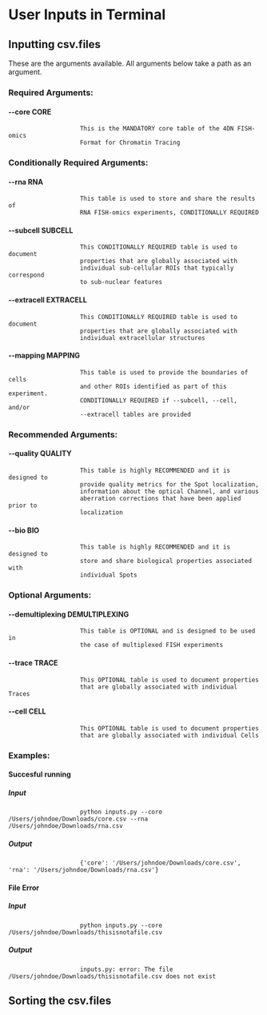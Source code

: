 # User Inputs in Terminal
## Inputting csv.files
These are the arguments available. All arguments below take a path as an argument.
### Required Arguments:
#### --core CORE           
                        This is the MANDATORY core table of the 4DN FISH-omics
                        Format for Chromatin Tracing

### Conditionally Required Arguments:
####  --rna RNA            
                        This table is used to store and share the results of
                        RNA FISH-omics experiments, CONDITIONALLY REQUIRED
####  --subcell SUBCELL     
                        This CONDITIONALLY REQUIRED table is used to document
                        properties that are globally associated with
                        individual sub-cellular ROIs that typically correspond
                        to sub-nuclear features
 #### --extracell EXTRACELL
                        This CONDITIONALLY REQUIRED table is used to document
                        properties that are globally associated with
                        individual extracellular structures
 #### --mapping MAPPING     
                        This table is used to provide the boundaries of cells
                        and other ROIs identified as part of this experiment.
                        CONDITIONALLY REQUIRED if --subcell, --cell, and/or
                        --extracell tables are provided

### Recommended Arguments:
####  --quality QUALITY     
                        This table is highly RECOMMENDED and it is designed to
                        provide quality metrics for the Spot localization,
                        information about the optical Channel, and various
                        aberration corrections that have been applied prior to
                        localization
 #### --bio BIO             
                        This table is highly RECOMMENDED and it is designed to
                        store and share biological properties associated with
                        individual Spots

### Optional Arguments:
####  --demultiplexing DEMULTIPLEXING
                        This table is OPTIONAL and is designed to be used in
                        the case of multiplexed FISH experiments
####  --trace TRACE         
                        This OPTIONAL table is used to document properties
                        that are globally associated with individual Traces
####  --cell CELL           
                        This OPTIONAL table is used to document properties
                        that are globally associated with individual Cells
### Examples:
#### Succesful running
##### _Input_
                        python inputs.py --core /Users/johndoe/Downloads/core.csv --rna /Users/johndoe/Downloads/rna.csv
##### _Output_
                        {'core': '/Users/johndoe/Downloads/core.csv', 'rna': '/Users/johndoe/Downloads/rna.csv'}
#### File Error
##### _Input_
                        python inputs.py --core /Users/johndoe/Downloads/thisisnotafile.csv
##### _Output_
                        inputs.py: error: The file /Users/johndoe/Downloads/thisisnotafile.csv does not exist

## Sorting the csv.files
